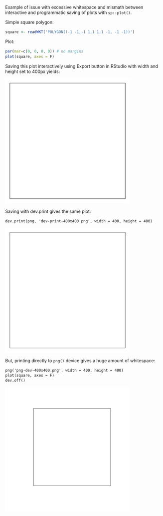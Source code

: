 Example of issue with excessive whitespace and mismath between interactive and programmatic saving of plots with `sp::plot()`.  

Simple square polygon:  

```r
square <- readWKT('POLYGON((-1 -1,-1 1,1 1,1 -1, -1 -1))')
```

Plot:  

```r
par(mar=c(0, 0, 0, 0)) # no margins
plot(square, axes = F)
```

Saving this plot interactively using Export button in RStudio with width and height set to 400px yields:  

![interactive](interactive.png)

Saving with dev.print gives the same plot:  

```
dev.print(png, 'dev-print-400x400.png', width = 400, height = 400)
```

![dev.print](dev-print-400x400.png)  

But, printing directly to `png()` device gives a huge amount of whitespace:  

```
png('png-dev-400x400.png', width = 400, height = 400)
plot(square, axes = F)
dev.off()
```

![png dev](png-dev-400x400.png)
